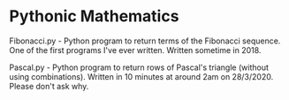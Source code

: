 # Pythonic Mathematics

Fibonacci.py - Python program to return terms of the Fibonacci sequence. One of the first programs I've ever written. Written sometime in 2018.

Pascal.py - Python program to return rows of Pascal's triangle (without using combinations). Written in 10 minutes at around 2am on 28/3/2020. Please don't ask why.
